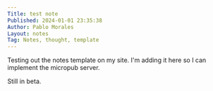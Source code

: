 ```yaml
---
Title: test note
Published: 2024-01-01 23:35:38
Author: Pablo Morales
Layout: notes
Tag: Notes, thought, template
---
```

Testing out the notes template on my site. I'm adding it here so I can implement the micropub server.

Still in beta.